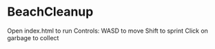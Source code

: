 # BeachCleanup

Open index.html to run
Controls:
WASD to move
Shift to sprint
Click on garbage to collect
